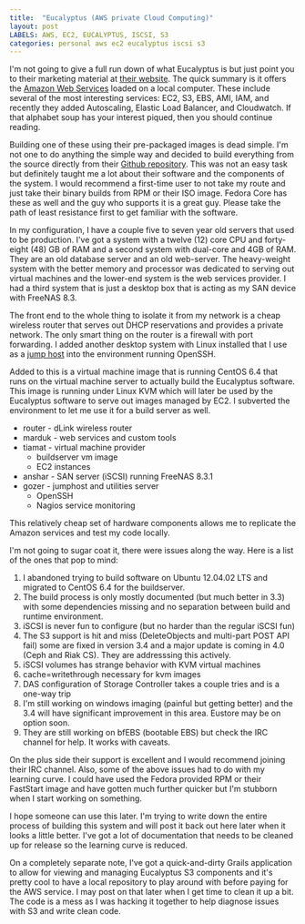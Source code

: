 ```yaml
---
title:  "Eucalyptus (AWS private Cloud Computing)"
layout: post
LABELS: AWS, EC2, EUCALYPTUS, ISCSI, S3
categories: personal aws ec2 eucalyptus iscsi s3
---
```


I'm not going to give a full run down of what Eucalyptus is but just point you to their marketing material at [their website](http://www.eucalyptus.com/). The quick summary is it offers the [Amazon Web Services](http://aws.amazon.com/) loaded on a local computer.  These include several of the most interesting services: EC2, S3, EBS, AMI, IAM, and recently they added Autoscaling, Elastic Load Balancer, and Cloudwatch. If that alphabet soup has your interest piqued, then you should continue reading.

Building one of these using their pre-packaged images is dead simple. I'm not one to do anything the simple way and decided to build everything from the source directly from their [Github repository](https://github.com/eucalyptus/eucalyptus). This was not an easy task but definitely taught me a lot about their software and the components of the system.  I would recommend a first-time user to not take my route and just take their binary builds from RPM or their ISO image. Fedora Core has these as well and the guy who supports it is a great guy. Please take the path of least resistance first to get familiar with the software.




In my configuration, I have a couple five to seven year old servers that used to be production. I've got a system with a twelve (12) core CPU and forty-eight (48) GB of RAM and a second system with dual-core and 4GB of RAM. They are an old database server and an old web-server. The heavy-weight system with the better memory and processor was dedicated to serving out virtual machines and the lower-end system is the web services provider. I had a third system that is just a desktop box that is acting as my SAN device with FreeNAS 8.3.

The front end to the whole thing to isolate it from my network is a cheap wireless router that serves out DHCP reservations and provides a private network. The only smart thing on the router is a firewall with port forwarding. I added another desktop system with Linux installed that I use as a [jump host](http://en.wikipedia.org/wiki/Jump_Server) into the environment running OpenSSH.

Added to this is a virtual machine image that is running CentOS 6.4 that runs on the virtual machine server to actually build the Eucalyptus software. This image is running under Linux KVM which will later be used by the Eucalyptus software to serve out images managed by EC2. I subverted the environment to let me use it for a build server as well.

* router - dLink wireless router
* marduk - web services and custom tools
* tiamat - virtual machine provider
  * buildserver vm image
  * EC2 instances
* anshar - SAN server (iSCSI) running FreeNAS 8.3.1
* gozer - jumphost and utilities server
  * OpenSSH
  * Nagios service monitoring

This relatively cheap set of hardware components allows me to replicate the Amazon services and test my code locally.

I'm not going to sugar coat it, there were issues along the way.  Here is a list of the ones that pop to mind:

1. I abandoned trying to build software on Ubuntu 12.04.02 LTS and migrated to CentOS 6.4 for the buildserver.
2. The build process is only mostly documented (but much better in 3.3) with some dependencies missing and no separation between build and runtime environment.
3. iSCSI is never fun to configure (but no harder than the regular iSCSI fun)
4. The S3 support is hit and miss (DeleteObjects and multi-part POST API fail) some are fixed in version 3.4 and a major update is coming in 4.0 (Ceph and Riak CS). They are addresssing this actively.
5. iSCSI volumes has strange behavior with KVM virtual machines
  1. cache=writethrough necessary for kvm images
  2. DAS configuration of Storage Controller takes a couple tries and is a one-way trip
6. I'm still working on windows imaging (painful but getting better) and the 3.4 will have significant improvement in this area. Eustore may be on option soon.
7. They are still working on bfEBS (bootable EBS) but check the IRC channel for help. It works with caveats.

On the plus side their support is excellent and I would recommend joining their IRC channel. Also, some of the above issues had to do with my learning curve. I could have used the Fedora provided RPM or their FastStart image and have gotten much further quicker but I'm stubborn when I start working on something.

I hope someone can use this later.  I'm trying to write down the entire process of building this system and will post it back out here later when it looks a little better. I've got a lot of documentation that needs to be cleaned up for release so the learning curve is reduced.

On a completely separate note, I've got a quick-and-dirty Grails application to allow for viewing and managing Eucalyptus S3 components and it's pretty cool to have a local repository to play around with before paying for the AWS service. I may post on that later when I get time to clean it up a bit. The code is a mess as I was hacking it together to help diagnose issues with S3 and write clean code.
